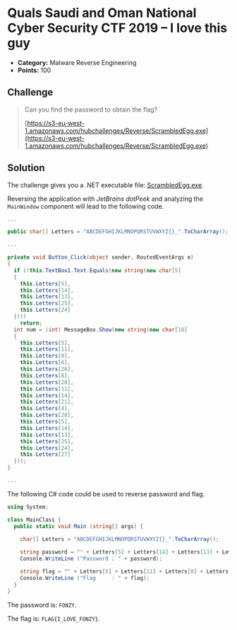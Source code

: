 # Quals Saudi and Oman National Cyber Security CTF 2019 – I love this guy

* **Category:** Malware Reverse Engineering
* **Points:** 100

## Challenge

> Can you find the password to obtain the flag?
>
> [https://s3-eu-west-1.amazonaws.com/hubchallenges/Reverse/ScrambledEgg.exe](https://s3-eu-west-1.amazonaws.com/hubchallenges/Reverse/ScrambledEgg.exe)

## Solution

The challenge gives you a .NET executable file: [ScrambledEgg.exe](ScrambledEgg.exe).

Reversing the application with *JetBrains dotPeek* and analyzing the `MainWindow` component will lead to the following code.

```c#
...

public char[] Letters = "ABCDEFGHIJKLMNOPQRSTUVWXYZ{}_".ToCharArray();

...

private void Button_Click(object sender, RoutedEventArgs e)
{
  if (!this.TextBox1.Text.Equals(new string(new char[5]
  {
    this.Letters[5],
    this.Letters[14],
    this.Letters[13],
    this.Letters[25],
    this.Letters[24]
  })))
    return;
  int num = (int) MessageBox.Show(new string(new char[18]
  {
    this.Letters[5],
    this.Letters[11],
    this.Letters[0],
    this.Letters[6],
    this.Letters[26],
    this.Letters[8],
    this.Letters[28],
    this.Letters[11],
    this.Letters[14],
    this.Letters[21],
    this.Letters[4],
    this.Letters[28],
    this.Letters[5],
    this.Letters[14],
    this.Letters[13],
    this.Letters[25],
    this.Letters[24],
    this.Letters[27]
  }));
}

...
```

The following C# code could be used to reverse password and flag.

```c#
using System;

class MainClass {
  public static void Main (string[] args) {
    
    char[] Letters = "ABCDEFGHIJKLMNOPQRSTUVWXYZ{}_".ToCharArray();

    string password = "" + Letters[5] + Letters[14] + Letters[13] + Letters[25] + Letters[24];
    Console.WriteLine ("Password : " + password);

    string flag = "" + Letters[5] + Letters[11] + Letters[0] + Letters[6] + Letters[26] + Letters[8] + Letters[28] + Letters[11] + Letters[14] + Letters[21] + Letters[4] + Letters[28] + Letters[5] + Letters[14] + Letters[13] + Letters[25] + Letters[24] + Letters[27];
    Console.WriteLine ("Flag     : " + flag);
  }
}
```

The password is: `FONZY`.

The flag is: `FLAG{I_LOVE_FONZY}`.